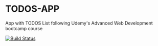 # TODOS-APP

App with TODOS List following Udemy's Advanced Web Development bootcamp course


[![Build Status](https://travis-ci.org/RobijnDM/todosapp.svg?branch=master)](https://travis-ci.org/RobijnDM/todosapp)